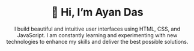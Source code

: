 <h1 align="center">👋 Hi, I’m Ayan Das</h1>
<div align="center">
 <p>
I build beautiful and intuitive user interfaces using HTML, CSS, and JavaScript. I am constantly learning and experimenting with new technologies to enhance my skills and deliver the best possible solutions.
  </p>
<!---
AyanDas-99/AyanDas-99 is a ✨ special ✨ repository because its `README.md` (this file) appears on your GitHub profile.
You can click the Preview link to take a look at your changes.
--->


  
 </div>
